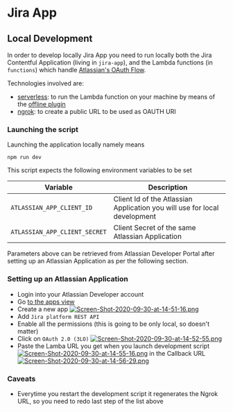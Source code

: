 Jira App
===

## Local Development

In order to develop locally Jira App you need to run locally both the Jira Contentful 
Application (living in `jira-app`), and the Lambda functions (in `functions`) which handle 
[Atlassian's OAuth Flow](https://developer.atlassian.com/server/jira/platform/oauth/).

Technologies involved are:
* [serverless](https://github.com/serverless/serverless):
to run the Lambda function on your machine by means of the 
[offline plugin](https://github.com/dherault/serverless-offline)
* [ngrok](https://ngrok.com/):
to create a public URL to be used as OAUTH URI


### Launching the script

Launching the application locally namely means

```
npm run dev
```

This script expects the following environment variables to be set

| Variable                      | Description                                                               |
| ---                           | ---                                                                       |
| `ATLASSIAN_APP_CLIENT_ID`     | Client Id of the Atlassian Application you will use for local development |
| `ATLASSIAN_APP_CLIENT_SECRET` | Client Secret of the same Atlassian Application                           |

Parameters above can be retrieved from Atlassian Developer Portal after setting 
up an Atlassian Application as per the following section.

### Setting up an Atlassian Application

* Login into your Atlassian Developer account
* Go [to the apps view](https://developer.atlassian.com/apps)
* Create a new app
[![Screen-Shot-2020-09-30-at-14-51-16.png](https://i.postimg.cc/1zyybQLn/Screen-Shot-2020-09-30-at-14-51-16.png)](https://postimg.cc/K1sXgdcx)
* Add `Jira platform REST API` 
* Enable all the permissions (this is going to be only local, so doesn't matter)
* Click on `OAuth 2.0 (3LO)`
[![Screen-Shot-2020-09-30-at-14-52-55.png](https://i.postimg.cc/8Ph5YtjY/Screen-Shot-2020-09-30-at-14-52-55.png)](https://postimg.cc/qzv4hccc)
* Paste the Lamba URL you get when you launch development script
[![Screen-Shot-2020-09-30-at-14-55-16.png](https://i.postimg.cc/zX1DTK0F/Screen-Shot-2020-09-30-at-14-55-16.png)](https://postimg.cc/BtMG0LWj)
in the Callback URL
[![Screen-Shot-2020-09-30-at-14-56-29.png](https://i.postimg.cc/rwwk9JWx/Screen-Shot-2020-09-30-at-14-56-29.png)](https://postimg.cc/ZC22b6w5)

### Caveats
* Everytime you restart the development script it regenerates the Ngrok URL, so you need to 
redo last step of the list above
